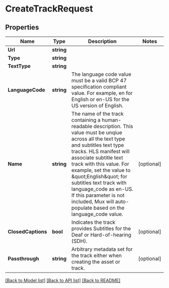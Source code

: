 # CreateTrackRequest

## Properties
Name | Type | Description | Notes
------------ | ------------- | ------------- | -------------
**Url** | **string** |  | 
**Type** | **string** |  | 
**TextType** | **string** |  | 
**LanguageCode** | **string** | The language code value must be a valid BCP 47 specification compliant value. For example, en for English or en-US for the US version of English. | 
**Name** | **string** | The name of the track containing a human-readable description. This value must be unqiue across all the text type and subtitles text type tracks. HLS manifest will associate subtitle text track with this value. For example, set the value to \&quot;English\&quot; for subtitles text track with language_code as en-US. If this parameter is not included, Mux will auto-populate based on the language_code value. | [optional] 
**ClosedCaptions** | **bool** | Indicates the track provides Subtitles for the Deaf or Hard-of-hearing (SDH). | [optional] 
**Passthrough** | **string** | Arbitrary metadata set for the track either when creating the asset or track. | [optional] 

[[Back to Model list]](../README.md#documentation-for-models) [[Back to API list]](../README.md#documentation-for-api-endpoints) [[Back to README]](../README.md)


